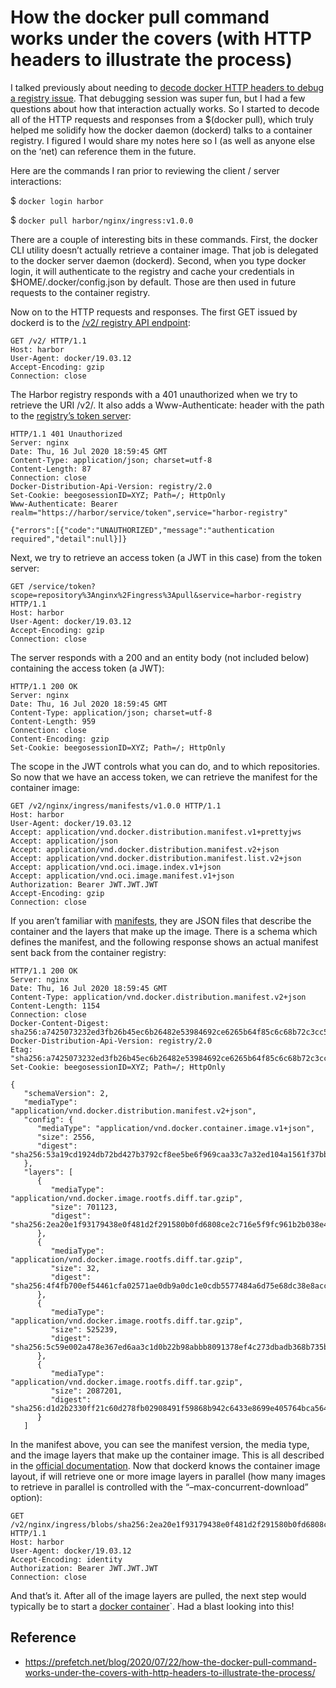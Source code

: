
# How the docker pull command works under the covers (with HTTP headers to illustrate the process)

I talked previously about needing to [decode docker HTTP headers to debug a registry issue](https://prefetch.net/blog/2020/07/16/using-the-sslsplit-mitm-proxy-to-capture-docker-registry-communications/). That debugging session was super fun, but I had a few questions about how that interaction actually works. So I started to decode all of the HTTP requests and responses from a $(docker pull), which truly helped me solidify how the docker daemon (dockerd) talks to a container registry. I figured I would share my notes here so I (as well as anyone else on the ‘net) can reference them in the future.

Here are the commands I ran prior to reviewing the client / server interactions:

$ `docker login harbor`

$ `docker pull harbor/nginx/ingress:v1.0.0`

There are a couple of interesting bits in these commands. First, the docker CLI utility doesn’t actually retrieve a container image. That job is delegated to the docker server daemon (dockerd). Second, when you type docker login, it will authenticate to the registry and cache your credentials in $HOME/.docker/config.json by default. Those are then used in future requests to the container registry.

Now on to the HTTP requests and responses. The first GET issued by dockerd is to the [/v2/ registry API endpoint](https://docs.docker.com/registry/spec/api/):

```
GET /v2/ HTTP/1.1
Host: harbor
User-Agent: docker/19.03.12
Accept-Encoding: gzip
Connection: close
```

The Harbor registry responds with a 401 unauthorized when we try to retrieve the URI /v2/. It also adds a Www-Authenticate: header with the path to the [registry’s token server](https://docs.docker.com/registry/spec/auth/jwt/):

```
HTTP/1.1 401 Unauthorized
Server: nginx
Date: Thu, 16 Jul 2020 18:59:45 GMT
Content-Type: application/json; charset=utf-8
Content-Length: 87
Connection: close
Docker-Distribution-Api-Version: registry/2.0
Set-Cookie: beegosessionID=XYZ; Path=/; HttpOnly
Www-Authenticate: Bearer realm="https://harbor/service/token",service="harbor-registry"

{"errors":[{"code":"UNAUTHORIZED","message":"authentication required","detail":null}]}
```

Next, we try to retrieve an access token (a JWT in this case) from the token server:

```
GET /service/token?scope=repository%3Anginx%2Fingress%3Apull&service=harbor-registry HTTP/1.1
Host: harbor
User-Agent: docker/19.03.12
Accept-Encoding: gzip
Connection: close
```

The server responds with a 200 and an entity body (not included below) containing the access token (a JWT):

```
HTTP/1.1 200 OK
Server: nginx
Date: Thu, 16 Jul 2020 18:59:45 GMT
Content-Type: application/json; charset=utf-8
Content-Length: 959
Connection: close
Content-Encoding: gzip
Set-Cookie: beegosessionID=XYZ; Path=/; HttpOnly
```

The scope in the JWT controls what you can do, and to which repositories. So now that we have an access token, we can retrieve the manifest for the container image:

```
GET /v2/nginx/ingress/manifests/v1.0.0 HTTP/1.1
Host: harbor
User-Agent: docker/19.03.12
Accept: application/vnd.docker.distribution.manifest.v1+prettyjws
Accept: application/json
Accept: application/vnd.docker.distribution.manifest.v2+json
Accept: application/vnd.docker.distribution.manifest.list.v2+json
Accept: application/vnd.oci.image.index.v1+json
Accept: application/vnd.oci.image.manifest.v1+json
Authorization: Bearer JWT.JWT.JWT
Accept-Encoding: gzip
Connection: close
```

If you aren’t familiar with [manifests](https://docs.docker.com/registry/spec/manifest-v2-2/), they are JSON files that describe the container and the layers that make up the image. There is a schema which defines the manifest, and the following response shows an actual manifest sent back from the container registry:

```
HTTP/1.1 200 OK
Server: nginx
Date: Thu, 16 Jul 2020 18:59:45 GMT
Content-Type: application/vnd.docker.distribution.manifest.v2+json
Content-Length: 1154
Connection: close
Docker-Content-Digest: sha256:a7425073232ed3fb26b45ec6b26482e53984692ce6265b64f85c6c68b72c3cc5
Docker-Distribution-Api-Version: registry/2.0
Etag: "sha256:a7425073232ed3fb26b45ec6b26482e53984692ce6265b64f85c6c68b72c3cc5"
Set-Cookie: beegosessionID=XYZ; Path=/; HttpOnly

{
   "schemaVersion": 2,
   "mediaType": "application/vnd.docker.distribution.manifest.v2+json",
   "config": {
      "mediaType": "application/vnd.docker.container.image.v1+json",
      "size": 2556,
      "digest": "sha256:53a19cd1924db72bd427b3792cf8ee5be6f969caa33c7a32ed104a1561f37bb2"
   },
   "layers": [
      {
         "mediaType": "application/vnd.docker.image.rootfs.diff.tar.gzip",
         "size": 701123,
         "digest": "sha256:2ea20e1f93179438e0f481d2f291580b0fd6808ce2c716e5f9fc961b2b038e4e"
      },
      {
         "mediaType": "application/vnd.docker.image.rootfs.diff.tar.gzip",
         "size": 32,
         "digest": "sha256:4f4fb700ef54461cfa02571ae0db9a0dc1e0cdb5577484a6d75e68dc38e8acc1"
      },
      {
         "mediaType": "application/vnd.docker.image.rootfs.diff.tar.gzip",
         "size": 525239,
         "digest": "sha256:5c59e002a478e367ed6aa3c1d0b22b98abbb8091378ef4c273dbadb368b735b1"
      },
      {
         "mediaType": "application/vnd.docker.image.rootfs.diff.tar.gzip",
         "size": 2087201,
         "digest": "sha256:d1d2b2330ff21c60d278fb02908491f59868b942c6433e8699e405764bca5645"
      }
   ]
```

In the manifest above, you can see the manifest version, the media type, and the image layers that make up the container image. This is all described in the [official documentation](https://docs.docker.com/registry/spec/manifest-v2-2/). Now that dockerd knows the container image layout, if will retrieve one or more image layers in parallel (how many images to retrieve in parallel is controlled with the “–max-concurrent-download” option):

```
GET /v2/nginx/ingress/blobs/sha256:2ea20e1f93179438e0f481d2f291580b0fd6808ce2c716e5f9fc961b2b038e4e HTTP/1.1
Host: harbor
User-Agent: docker/19.03.12
Accept-Encoding: identity
Authorization: Bearer JWT.JWT.JWT
Connection: close
```

And that’s it. After all of the image layers are pulled, the next step would typically be to start a [docker container](https://prefetch.net/blog/2019/11/11/how-the-docker-container-creation-process-works-from-docker-run-to-runc/)\`. Had a blast looking into this!


## Reference

* https://prefetch.net/blog/2020/07/22/how-the-docker-pull-command-works-under-the-covers-with-http-headers-to-illustrate-the-process/
